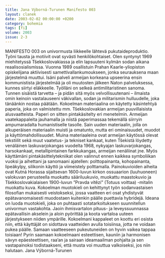 ```yaml
---
title: Jana Výborná-Turunen Manifesto 003
layout: clanek
date: 2003-02-02 00:00:00 +0200
category: bohemia
tags: [fi]
volume: 2003
issue: 2-3
---
```

  
MANIFESTO 003 on univormusta liikkeelle lähtevä pukutaideproduktio.
Työni tausta ja motiivit ovat syvästi henkilökohtaiset. Olen syntynyt 1969 miehitetyssä Tšekkoslovakiassa ja elin lapsuuteni kylmän sodan aikana reaalisosialismissa. Vuonna 1989 osallistuin Prahan Kaarle-yliopiston opiskelijana aktiivisesti samettivallankumoukseen, jonka seurauksena maan järjestelmä muuttui. Isäni palveli armeijan korkeana upseerina ensin kommunistista järjestelmää ja oli muutosten jälkeen Naton palveluksessa, kunnes siirtyi eläkkeelle. Työlläni on selkeä antimilitaristinen sanoma. Tunnen sisäistä tarvetta – ja pidän sitä myös velvollisuutenani – ilmaista omin keinoin vastalauseeni väkivallan, sodan ja militarismin hulluudelle, joka tänäänkin nostaa päätään. 
Kokoelman materiaalina on käytetty käsintehtyä paperia, joka on valmistettu mm. Tšekkoslovakian armeijan puuvillaisista alusvaatteista. Paperi on sitten pintakäsitelty eri menetelmin. Armeijan vaatekappaleita jauhamalla ja niistä paperimassaa tekemällä siirryin ampumaradalta humanistiselle tasolle. Sain uuden materiaalin, jolla on alkuperäisen materiaalin muisti ja omatunto, mutta eri ominaisuudet, muodot ja käyttömahdollisuudet. 
Muina materiaaleina ovat armeijan käytössä olevat tekstiilit sekä muut vaatetus- ja tekniset kankaat, kuten Tšekistä löydetty venäläinen laskuvarjokangas vuodelta 1968, nykyajan laskuvarjokangas, harsokankaat, metallipintainen farkkukangas, armeijan nenäliinat jne. 
Myös käyttämäni pintakäsittelytekniikat olen valinnut ennen kaikkea symboliikan vuoksi ja aihettani ja sanomaani ajatellen: polttopainanta, kohopainanta, lipeäkylpy, silikonin käyttö ja viimeistely polttamalla. 
Painokuvioiden aiheita ovat Kutná Horassa sijaitsevan 1600-luvun kirkon ossuaarion (luuhuoneen) valokuvan perusteella muokattu sääriluukuvio, muokattu maastokuvio ja Tšekkoslovakialaisen 1900-luvun ”Pravda vítězí” (Totuus voittaa) -mitalin muokattu kuva. 
Kokoelman muotokieli on kehittynyt työn sodanvastaisen filosofian mukaisesti veistokseksi, jossa vaatteen eri osat yhdistyvät epätavanomaisesti muodostaen kuitenkin päälle puettavia hybridejä. Ideana on luoda muotokieli, joka on puhtaasti sotatarkoitukseen suunnitellun univormun vastakohta. 
Jaoin ihmisvartalon pituus- ja leveyssuunnassa epätavallisin akselein ja aloin pyörittää ja koota vartaloa uuteen järjestykseen niiden ympärille. Kokoelmani kappaleet on koottu eri osista niin, että käyttäjät on sidottava vaatteiden avulla toisiinsa, jotta ne voidaan pukea päälle. Samaan vaatteeseen pukeutuneiden on hyvin vaikea tappaa toisiaan! 
Pyrin saamaan kokoelmaani esteettisen, kauniin ja harmonisen sävyn epäesteettisen, raa’an ja sairaan ideamaailman pohjalta ja sen vastapainoksi todistaakseni, että musta voi muuttua valkoiseksi, jos niin halutaan. 
Jana Výborná-Turunen